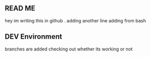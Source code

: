 
## READ ME
hey im writing this in github
.
adding another line
adding from bash

## DEV Environment

branches are added checking out whether its working or not
